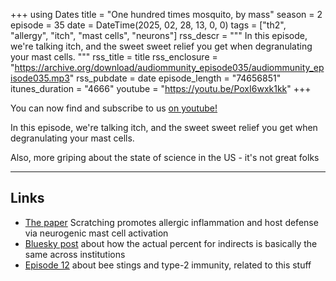 +++
using Dates
title = "One hundred times mosquito, by mass"
season = 2
episode = 35
date = DateTime(2025, 02, 28, 13, 0, 0)
tags = ["th2", "allergy", "itch", "mast cells", "neurons"]
rss_descr = """
In this episode, we're talking itch, and the sweet sweet relief you get when degranulating your mast cells.
"""
rss_title = title
rss_enclosure = "https://archive.org/download/audiommunity_episode035/audiommunity_episode035.mp3"
rss_pubdate = date
episode_length = "74656851"
itunes_duration = "4666"
youtube = "https://youtu.be/PoxI6wxk1kk"
+++



You can now find and subscribe to us [on youtube!](https://youtube.com/@audiommunity)

In this episode, we're talking itch, and the sweet sweet relief you get when degranulating your mast cells.

Also, more griping about the state of science in the US - it's not great folks

---

## Links

- [The paper](https://doi.org/10.1126/science.adn9390)
  Scratching promotes allergic inflammation and host
  defense via neurogenic mast cell activation
- [Bluesky post](https://bsky.app/profile/jeremymberg.bsky.social/post/3lhzstbbpbs2f) about how the actual percent for indirects is basically the same across institutions
- [Episode 12](/episodes/episode012) about bee stings and type-2 immunity, related to this stuff
